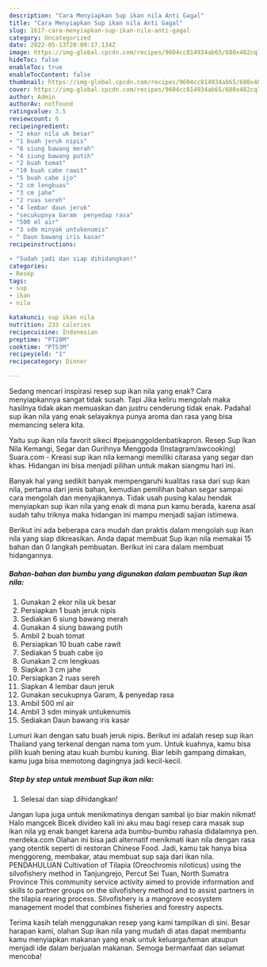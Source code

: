 ```yaml
---
description: "Cara Menyiapkan Sup ikan nila Anti Gagal"
title: "Cara Menyiapkan Sup ikan nila Anti Gagal"
slug: 1617-cara-menyiapkan-sup-ikan-nila-anti-gagal
category: Uncategorized
date: 2022-05-13T20:09:17.134Z
image: https://img-global.cpcdn.com/recipes/9604cc814934ab65/680x482cq70/sup-ikan-nila-foto-resep-utama.jpg
hideToc: false
enableToc: true
enableTocContent: false
thumbnail: https://img-global.cpcdn.com/recipes/9604cc814934ab65/680x482cq70/sup-ikan-nila-foto-resep-utama.jpg
cover: https://img-global.cpcdn.com/recipes/9604cc814934ab65/680x482cq70/sup-ikan-nila-foto-resep-utama.jpg
author: Admin
authorAv: notfound
ratingvalue: 3.5
reviewcount: 6
recipeingredient:
- "2 ekor nila uk besar"
- "1 buah jeruk nipis"
- "6 siung bawang merah"
- "4 siung bawang putih"
- "2 buah tomat"
- "10 buah cabe rawit"
- "5 buah cabe ijo"
- "2 cm lengkuas"
- "3 cm jahe"
- "2 ruas sereh"
- "4 lembar daun jeruk"
- "secukupnya Garam  penyedap rasa"
- "500 ml air"
- "3 sdm minyak untukenumis"
- " Daun bawang iris kasar"
recipeinstructions:

- "Sudah jadi dan siap dihidangkan!"
categories:
- Resep
tags:
- sup
- ikan
- nila

katakunci: sup ikan nila 
nutrition: 233 calories
recipecuisine: Indonesian
preptime: "PT28M"
cooktime: "PT53M"
recipeyield: "1"
recipecategory: Dinner

---
```



Sedang mencari inspirasi resep sup ikan nila yang enak? Cara menyiapkannya sangat tidak susah. Tapi Jika keliru mengolah maka hasilnya tidak akan memuaskan dan justru cenderung tidak enak. Padahal sup ikan nila yang enak selayaknya punya aroma dan rasa yang bisa memancing selera kita.


Yaitu sup ikan nila favorit sikeci #pejuanggoldenbatikapron. Resep Sup Ikan Nila Kemangi, Segar dan Gurihnya Menggoda (Instagram/awcooking) Suara.com - Kreasi sup ikan nila kemangi memiliki citarasa yang segar dan khas. Hidangan ini bisa menjadi pilihan untuk makan siangmu hari ini.

Banyak hal yang sedikit banyak mempengaruhi kualitas rasa dari sup ikan nila, pertama dari jenis bahan, kemudian pemilihan bahan segar sampai cara mengolah dan menyajikannya. Tidak usah pusing kalau hendak menyiapkan sup ikan nila yang enak di mana pun kamu berada, karena asal sudah tahu triknya maka hidangan ini mampu menjadi sajian istimewa.


Berikut ini ada beberapa cara mudah dan praktis dalam mengolah sup ikan nila yang siap dikreasikan. Anda dapat membuat Sup ikan nila memakai 15 bahan dan 0 langkah pembuatan. Berikut ini cara dalam membuat hidangannya.

<!--inarticleads1-->

##### Bahan-bahan dan bumbu yang digunakan dalam pembuatan Sup ikan nila:

1. Gunakan 2 ekor nila uk besar
1. Persiapkan 1 buah jeruk nipis
1. Sediakan 6 siung bawang merah
1. Gunakan 4 siung bawang putih
1. Ambil 2 buah tomat
1. Persiapkan 10 buah cabe rawit
1. Sediakan 5 buah cabe ijo
1. Gunakan 2 cm lengkuas
1. Siapkan 3 cm jahe
1. Persiapkan 2 ruas sereh
1. Siapkan 4 lembar daun jeruk
1. Gunakan secukupnya Garam, &amp; penyedap rasa
1. Ambil 500 ml air
1. Ambil 3 sdm minyak untukenumis
1. Sediakan  Daun bawang iris kasar


Lumuri ikan dengan satu buah jeruk nipis. Berikut ini adalah resep sup ikan Thailand yang terkenal dengan nama tom yum. Untuk kuahnya, kamu bisa pilih kuah bening atau kuah bumbu kuning. Biar lebih gampang dimakan, kamu juga bisa memotong dagingnya jadi kecil-kecil. 

<!--inarticleads2-->

##### Step by step untuk membuat Sup ikan nila:


1. Selesai dan siap dihidangkan!

Jangan lupa juga untuk menikmatinya dengan sambal ijo biar makin nikmat! Halo mangcek Bicek divideo kali ini aku mau bagi resep cara masak sup ikan nila yg enak banget karena ada bumbu-bumbu rahasia didalamnya pen. merdeka.com Olahan ini bisa jadi alternatif menikmati ikan nila dengan rasa yang otentik seperti di restoran Chinese Food. Jadi, kamu tak hanya bisa menggoreng, membakar, atau membuat sup saja dari ikan nila. PENDAHULUAN Cultivation of Tilapia (Oreochromis niloticus) using the silvofishery method in Tanjungrejo, Percut Sei Tuan, North Sumatra Province This community service activity aimed to provide information and skills to partner groups on the silvofishery method and to assist partners in the tilapia rearing process. Silvofishery is a mangrove ecosystem management model that combines fisheries and forestry aspects. 

Terima kasih telah menggunakan resep yang kami tampilkan di sini. Besar harapan kami, olahan Sup ikan nila yang mudah di atas dapat membantu kamu menyiapkan makanan yang enak untuk keluarga/teman ataupun menjadi ide dalam berjualan makanan. Semoga bermanfaat dan selamat mencoba!
